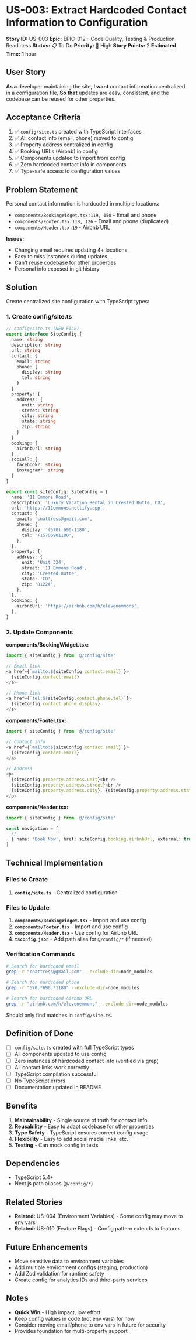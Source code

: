 # US-003: Extract Hardcoded Contact Information to Configuration

**Story ID:** US-003
**Epic:** EPIC-012 - Code Quality, Testing & Production Readiness
**Status:** 📋 To Do
**Priority:** 🔴 High
**Story Points:** 2
**Estimated Time:** 1 hour

## User Story

**As a** developer maintaining the site,
**I want** contact information centralized in a configuration file,
**So that** updates are easy, consistent, and the codebase can be reused for other properties.

## Acceptance Criteria

1. ✅ `config/site.ts` created with TypeScript interfaces
2. ✅ All contact info (email, phone) moved to config
3. ✅ Property address centralized in config
4. ✅ Booking URLs (Airbnb) in config
5. ✅ Components updated to import from config
6. ✅ Zero hardcoded contact info in components
7. ✅ Type-safe access to configuration values

## Problem Statement

Personal contact information is hardcoded in multiple locations:

- `components/BookingWidget.tsx:119, 150` - Email and phone
- `components/Footer.tsx:118, 126` - Email and phone (duplicated)
- `components/Header.tsx:19` - Airbnb URL

**Issues:**

- Changing email requires updating 4+ locations
- Easy to miss instances during updates
- Can't reuse codebase for other properties
- Personal info exposed in git history

## Solution

Create centralized site configuration with TypeScript types:

### 1. Create config/site.ts

```typescript
// config/site.ts (NEW FILE)
export interface SiteConfig {
  name: string
  description: string
  url: string
  contact: {
    email: string
    phone: {
      display: string
      tel: string
    }
  }
  property: {
    address: {
      unit: string
      street: string
      city: string
      state: string
      zip: string
    }
  }
  booking: {
    airbnbUrl: string
  }
  social?: {
    facebook?: string
    instagram?: string
  }
}

export const siteConfig: SiteConfig = {
  name: '11 Emmons Road',
  description: 'Luxury Vacation Rental in Crested Butte, CO',
  url: 'https://11emmons.netlify.app',
  contact: {
    email: 'cnattress@gmail.com',
    phone: {
      display: '(570) 690-1180',
      tel: '+15706901180',
    },
  },
  property: {
    address: {
      unit: 'Unit 324',
      street: '11 Emmons Road',
      city: 'Crested Butte',
      state: 'CO',
      zip: '81224',
    },
  },
  booking: {
    airbnbUrl: 'https://airbnb.com/h/elevenemmons',
  },
}
```

### 2. Update Components

**components/BookingWidget.tsx:**

```typescript
import { siteConfig } from '@/config/site'

// Email link
<a href={`mailto:${siteConfig.contact.email}`}>
  {siteConfig.contact.email}
</a>

// Phone link
<a href={`tel:${siteConfig.contact.phone.tel}`}>
  {siteConfig.contact.phone.display}
</a>
```

**components/Footer.tsx:**

```typescript
import { siteConfig } from '@/config/site'

// Contact info
<a href={`mailto:${siteConfig.contact.email}`}>
  {siteConfig.contact.email}
</a>

// Address
<p>
  {siteConfig.property.address.unit}<br />
  {siteConfig.property.address.street}<br />
  {siteConfig.property.address.city}, {siteConfig.property.address.state} {siteConfig.property.address.zip}
</p>
```

**components/Header.tsx:**

```typescript
import { siteConfig } from '@/config/site'

const navigation = [
  // ...
  { name: 'Book Now', href: siteConfig.booking.airbnbUrl, external: true },
]
```

## Technical Implementation

### Files to Create

1. **`config/site.ts`** - Centralized configuration

### Files to Update

1. **`components/BookingWidget.tsx`** - Import and use config
2. **`components/Footer.tsx`** - Import and use config
3. **`components/Header.tsx`** - Use config for Airbnb URL
4. **`tsconfig.json`** - Add path alias for `@/config/*` (if needed)

### Verification Commands

```bash
# Search for hardcoded email
grep -r "cnattress@gmail.com" --exclude-dir=node_modules

# Search for hardcoded phone
grep -r "570.*690.*1180" --exclude-dir=node_modules

# Search for hardcoded Airbnb URL
grep -r "airbnb.com/h/elevenemmons" --exclude-dir=node_modules
```

Should only find matches in `config/site.ts`.

## Definition of Done

- [ ] `config/site.ts` created with full TypeScript types
- [ ] All components updated to use config
- [ ] Zero instances of hardcoded contact info (verified via grep)
- [ ] All contact links work correctly
- [ ] TypeScript compilation successful
- [ ] No TypeScript errors
- [ ] Documentation updated in README

## Benefits

1. **Maintainability** - Single source of truth for contact info
2. **Reusability** - Easy to adapt codebase for other properties
3. **Type Safety** - TypeScript ensures correct config usage
4. **Flexibility** - Easy to add social media links, etc.
5. **Testing** - Can mock config in tests

## Dependencies

- TypeScript 5.4+
- Next.js path aliases (`@/config/*`)

## Related Stories

- **Related:** US-004 (Environment Variables) - Some config may move to env vars
- **Related:** US-010 (Feature Flags) - Config pattern extends to features

## Future Enhancements

- Move sensitive data to environment variables
- Add multiple environment configs (staging, production)
- Add Zod validation for runtime safety
- Create config for analytics IDs and third-party services

## Notes

- **Quick Win** - High impact, low effort
- Keep config values in code (not env vars) for now
- Consider moving email/phone to env vars in future for security
- Provides foundation for multi-property support
